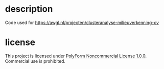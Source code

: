 # description
Code used for https://awgl.nl/projecten/clusteranalyse-milieuverkenning-ov

# license
This project is licensed under [PolyForm Noncommercial License 1.0.0](https://polyformproject.org/licenses/noncommercial/1.0.0/). Commercial use is prohibited.
